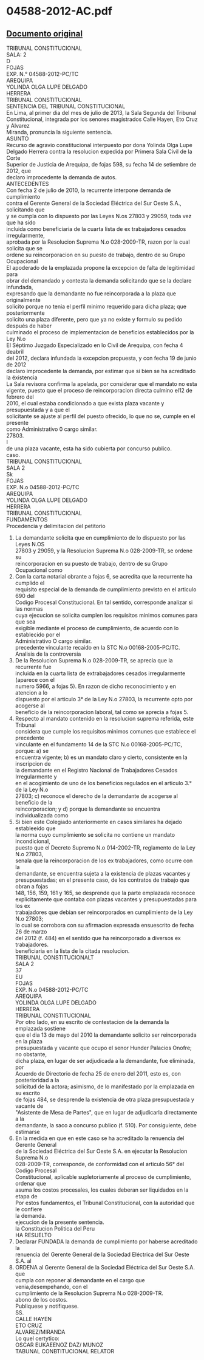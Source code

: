
04588-2012-AC.pdf
=================
  
[Documento original](https://tc.gob.pe/jurisprudencia/2013/04588-2012-AC.pdf)  
---  
TRIBUNAL CONSTITUCIONAL  
SALA: 2  
D  
FOJAS  
EXP. N.° 04588-2012-PC/TC  
AREQUIPA  
YOLINDA OLGA LUPE DELGADO  
HERRERA  
TRIBUNAL CONSTITUCIONAL  
SENTENCIA DEL TRIBUNAL CONSTITUCIONAL  
En Lima, al primer dia del mes de julio de 2013, la Sala Segunda del Tribunal  
Constitucional, integrada por los senores magistrados Calle Hayen, Eto Cruz y Alvarez  
Miranda, pronuncia la siguiente sentencia.  
ASUNTO  
Recurso de agravio constitucional interpuesto por dona Yolinda Olga Lupe  
Delgado Herrera contra la resolucion expedida por Primera Sala Civil de la Corte  
Superior de Justicia de Arequipa, de fojas 598, su fecha 14 de setiembre de 2012, que  
declaro improcedente la demanda de autos.  
ANTECEDENTES  
Con fecha 2 de julio de 2010, la recurrente interpone demanda de cumplimiento  
contra el Gerente General de la Sociedad Eléctrica del Sur Oeste S.A., solicitando que  
y se cumpla con lo dispuesto por las Leyes N.os 27803 y 29059, toda vez que ha sido  
incluida como beneficiaria de la cuarta lista de ex trabajadores cesados irregularmente,  
aprobada por la Resolucion Suprema N.o 028-2009-TR, razon por la cual solicita que se  
ordene su reincorporacion en su puesto de trabajo, dentro de su Grupo Ocupacional  
El apoderado de la emplazada propone la excepcion de falta de legitimidad para  
obrar del demandado y contesta la demanda solicitando que se la declare infundada,  
expresando que la demandante no fue reincorporada a la plaza que originalmente  
solicito porque no tenia el perfil minimo requerido para dicha plaza; que posteriormente  
solicito una plaza diferente, pero que ya no existe y formulo su pedido después de haber  
culminado el proceso de implementacion de beneficios establecidos por la Ley N.o  
El Séptimo Juzgado Especializado en lo Civil de Arequipa, con fecha 4 deabril  
del 2012, declara infundada la excepcion propuesta, y con fecha 19 de junio de 2012  
declaro improcedente la demanda, por estimar que si bien se ha acreditado la éxistencia  
La Sala revisora confirma la apelada, por considerar que el mandato no esta  
vigente, puesto que el proceso de reincorporacion directa culmino el12 de febrero del  
2010, el cual estaba condicionado a que exista plaza vacante y presupuestada y a que el  
solicitante se ajuste al perfil del puesto ofrecido, lo que no se, cumple en el presente  
como Administrativo 0 cargo similar.  
27803.  
I  
de una plaza vacante, esta ha sido cubierta por concurso publico.  
caso.  
TRIBUNAL CONSTITUCIONAL  
SALA 2  
Sk  
FOJAS  
EXP. N.o 04588-2012-PC/TC  
AREQUIPA  
YOLINDA OLGA LUPE DELGADO  
HERRERA  
TRIBUNAL CONSTITUCIONAL  
FUNDAMENTOS  
Procedencia y delimitacion del petitorio  
1. La demandante solicita que en cumplimiento de lo dispuesto por las Leyes N.OS  
27803 y 29059, y la Resolucion Suprema N.o 028-2009-TR, se ordene su  
reincorporacion en su puesto de trabajo, dentro de su Grupo Ocupacional como  
2. Con la carta notarial obrante a fojas 6, se acredita que la recurrente ha cumplido el  
requisito especial de la demanda de cumplimiento previsto en el articulo 690 del  
Codigo Procesal Constitucional. En tal sentido, corresponde analizar si las normas  
cuya ejecucion se solicita cumplen los requisitos minimos comunes para que sea  
exigible mediante el proceso de cumplimiento, de acuerdo con lo establecido por el  
Administrativo O cargo similar.  
precedente vinculante recaido en la STC N.o 00168-2005-PC/TC.  
Analisis de la controversia  
3. De la Resolucion Suprema N.o 028-2009-TR, se aprecia que la recurrente fue  
incluida en la cuarta lista de extrabajadores cesados irregularmente (aparece con el  
numero 5966, a fojas 5). En razon de dicho reconocimiento y en atencion a lo  
dispuesto por el articulo 3° de la Ley N.o 27803, la recurrente opto por acogerse al  
beneficio de la reincorporacion laboral, tal como se aprecia a fojas 5.  
4. Respecto al mandato contenido en la resolucion suprema referida, este Tribunal  
considera que cumple los requisitos minimos comunes que establece el precedente  
vinculante en el fundamento 14 de la STC N.o 00168-2005-PC/TC, porque: a) se  
encuentra vigente; b) es un mandato claro y cierto, consistente en la inscripcion de  
la demandante en el Registro Nacional de Trabajadores Cesados Irregularmente y  
en el acogimiento de uno de los beneficios regulados en el articulo 3.° de la Ley N.o  
27803; c) reconoce el derecho de la demandante de acogerse al beneficio de la  
reincorporacion; y d) porque la demandante se encuentra individualizada como  
5. Si bien este Colegiado anteriormente en casos similares ha dejado estableeido que  
la norma cuyo cumplimiento se solicita no contiene un mandato incondicional,  
puesto que el Decreto Supremo N.o 014-2002-TR, reglamento de la Ley N.o 27803,  
senala que la reincorporacion de los ex trabajadores, como ocurre con la  
demandante, se encuentra sujeta a la existencia de plazas vacantes y  
presupuestadas; en el presente caso, de los contratos de trabajo que obran a fojas  
148, 156, 159, 161 y 165, se desprende que la parte emplazada reconoce  
explicitamente que contaba con plazas vacantes y presupuestadas para los ex  
trabajadores que debian ser reincorporados en cumplimiento de la Ley N.o 27803;  
lo cual se corrobora con su afirmacion expresada ensuescrito de fecha 26 de marzo  
del 2012 (f. 484) en el sentido que ha reincorporado a diversos ex trabajadores.  
beneficiaria en la lista de la citada resolucion.  
TRIBUNAL CONSTITUCIONALT  
SALA 2  
37  
EU  
FOJAS  
EXP. N.o 04588-2012-PC/TC  
AREQUIPA  
YOLINDA OLGA LUPE DELGADO  
HERRERA  
TRIBUNAL CONSTITUCIONAL  
Por otro lado, en su escrito de contestacion de la demanda la emplazada sostiene  
que el dia 13 de mayo del 2010 la demandante solicito ser reincorporada en la plaza  
presupuestada y vacante que ocupo el senor Hunder Palacios Onofre; no obstante,  
dicha plaza, en lugar de ser adjudicada a la demandante, fue eliminada, por  
Acuerdo de Directorio de fecha 25 de enero del 2011, esto es, con posterioridad a la  
solicitud de la actora; asimismo, de lo manifestado por la emplazada en su escrito  
de fojas 484, se desprende la existencia de otra plaza presupuestada y vacante de  
"Asistente de Mesa de Partes", que en lugar de adjudicarla directamente a la  
demandante, la saco a concurso publico (f. 510). Por consiguiente, debe estimarse  
6. En la medida en que en este caso se ha acreditado la renuencia del Gerente General  
de la Sociedad Eléctrica del Sur Oeste S.A. en ejecutar la Resolucion Suprema N.o  
028-2009-TR, corresponde, de conformidad con el articulo 56° del Codigo Procesal  
Constitucional, aplicable supletoriamente al proceso de cumplimiento, ordenar que  
asuma los costos procesales, los cuales deberan ser liquidados en la etapa de  
Por estos fundamentos, el Tribunal Constitucional, con la autoridad que le confiere  
la demanda.  
ejecucion de la presente sentencia.  
la Constitucion Politica del Peru  
HA RESUELTO  
1. Declarar FUNDADA la demanda de cumplimiento por haberse acreditado la  
renuencia del Gerente General de la Sociedad Eléctrica del Sur Oeste S.A. al  
2. ORDENA al Gerente General de la Sociedad Eléctrica del Sur Oeste S.A. que  
cumpla con reponer al demandante en el cargo que venia,desempehando, con el  
cumplimiento de la Resolucion Suprema N.o 028-2009-TR.  
abono de los costos.  
Publiquese y notifiquese.  
SS.  
CALLE HAYEN  
ETO CRUZ  
ALVAREZ/MIRANDA  
Lo quel certytico:  
OSCAR EUKAEENOZ DAZ/ MUNOZ  
TABUNAL CONBTITUCIONAL RELATOR